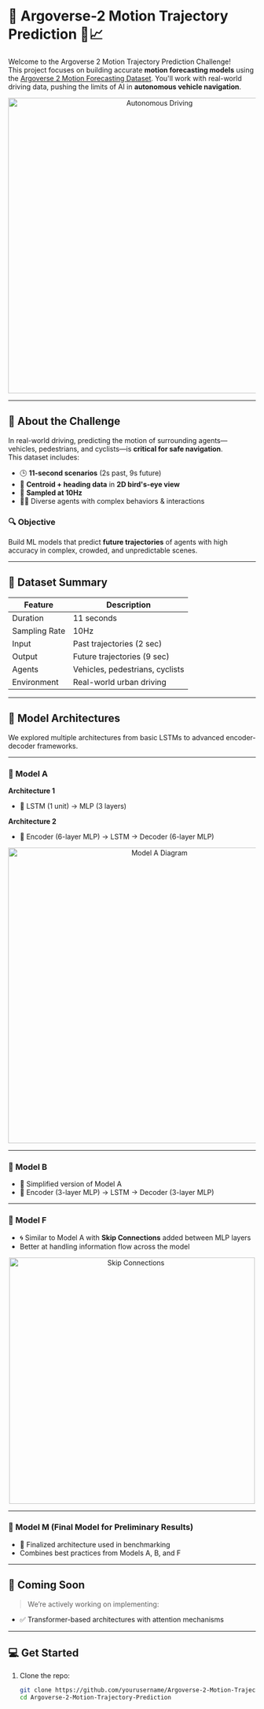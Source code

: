 # 🚗 Argoverse-2 Motion Trajectory Prediction 🧠📈

Welcome to the Argoverse 2 Motion Trajectory Prediction Challenge!  
This project focuses on building accurate **motion forecasting models** using the [Argoverse 2 Motion Forecasting Dataset](https://www.argoverse.org/av2.html). You'll work with real-world driving data, pushing the limits of AI in **autonomous vehicle navigation**.

<div align="center">
  <img src="https://user-images.githubusercontent.com/placeholder/autonomous-car.png" alt="Autonomous Driving" width="600"/>
</div>

---

## 📌 About the Challenge

In real-world driving, predicting the motion of surrounding agents—vehicles, pedestrians, and cyclists—is **critical for safe navigation**.  
This dataset includes:

- 🕒 **11-second scenarios** (2s past, 9s future)
- 🧭 **Centroid + heading data** in **2D bird's-eye view**
- 🔄 **Sampled at 10Hz**
- 🚶‍♂️ Diverse agents with complex behaviors & interactions

### 🔍 Objective

Build ML models that predict **future trajectories** of agents with high accuracy in complex, crowded, and unpredictable scenes.

---

## 📁 Dataset Summary

| Feature         | Description                       |
|-----------------|-----------------------------------|
| Duration        | 11 seconds                        |
| Sampling Rate   | 10Hz                              |
| Input           | Past trajectories (2 sec)         |
| Output          | Future trajectories (9 sec)       |
| Agents          | Vehicles, pedestrians, cyclists   |
| Environment     | Real-world urban driving          |

---

## 🔧 Model Architectures

We explored multiple architectures from basic LSTMs to advanced encoder-decoder frameworks.

---

### **📘 Model A**

**Architecture 1**  
- 🧠 LSTM (1 unit) → MLP (3 layers)

**Architecture 2**  
- 🧱 Encoder (6-layer MLP) → LSTM → Decoder (6-layer MLP)

<div align="center">
  <img src="https://user-images.githubusercontent.com/placeholder/model-a.png" alt="Model A Diagram" width="600"/>
</div>

---

### **📙 Model B**

- 🔁 Simplified version of Model A
- 🔹 Encoder (3-layer MLP) → LSTM → Decoder (3-layer MLP)

---

### **📗 Model F**

- 🌀 Similar to Model A with **Skip Connections** added between MLP layers
- Better at handling information flow across the model

<div align="center">
  <img src="https://user-images.githubusercontent.com/placeholder/skip-connection.png" alt="Skip Connections" width="500"/>
</div>

---

### **📕 Model M (Final Model for Preliminary Results)**

- 🏁 Finalized architecture used in benchmarking
- Combines best practices from Models A, B, and F

---

## 🚀 Coming Soon

> We’re actively working on implementing:
- ✅ Transformer-based architectures with attention mechanisms

---

## 💻 Get Started

1. Clone the repo:
   ```bash
   git clone https://github.com/yourusername/Argoverse-2-Motion-Trajectory-Prediction.git
   cd Argoverse-2-Motion-Trajectory-Prediction
